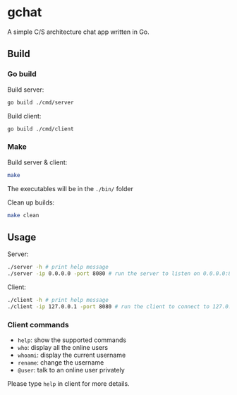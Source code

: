 # gchat

A simple C/S architecture chat app written in Go.

## Build

### Go build

Build server:

```bash
go build ./cmd/server
```

Build client:

```bash
go build ./cmd/client
```

### Make

Build server & client:

```bash
make
```

The executables will be in the `./bin/` folder

Clean up builds:

```bash
make clean
```

## Usage

Server:

```bash
./server -h # print help message
./server -ip 0.0.0.0 -port 8080 # run the server to listen on 0.0.0.0:8080
```

Client:

```bash
./client -h # print help message
./client -ip 127.0.0.1 -port 8080 # run the client to connect to 127.0.0.1:8080
```

### Client commands

- `help`: show the supported commands
- `who`: display all the online users
- `whoami`: display the current username
- `rename`: change the username
- `@user`: talk to an online user privately

Please type `help` in client for more details.
